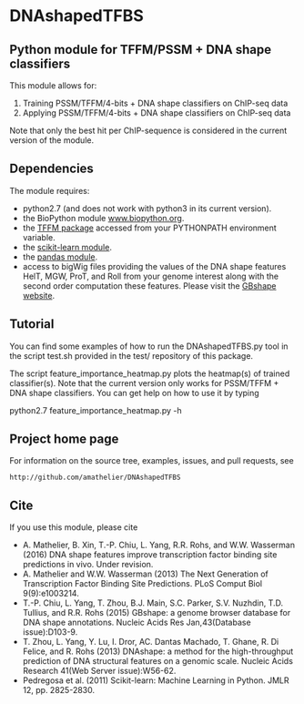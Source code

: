 # DNAshapedTFBS

## Python module for TFFM/PSSM + DNA shape classifiers

This module allows for:

1. Training PSSM/TFFM/4-bits + DNA shape classifiers on ChIP-seq data
2. Applying PSSM/TFFM/4-bits + DNA shape classifiers on ChIP-seq data

Note that only the best hit per ChIP-sequence is considered in the current
version of the module.

## Dependencies

The module requires:

* python2.7 (and does not work with python3 in its current
version).
* the BioPython module www.biopython.org.
* the [TFFM package](http://cisreg.cmmt.ubc.ca/TFFM/doc/index.html) accessed from your
PYTHONPATH environment variable.
* the [scikit-learn module](http://scikit-learn.org/stable).
* the [pandas module](http://pandas.pydata.org).
* access to bigWig files providing the values of the DNA shape features HelT,
MGW, ProT, and Roll from your genome interest along with the second order
computation these features. Please visit the
[GBshape website](rohsdb.cmb.usc.edu/GBshape).

## Tutorial

You can find some examples of how to run the DNAshapedTFBS.py tool in the script
test.sh provided in the test/ repository of this package.

The script feature_importance_heatmap.py plots the heatmap(s) of trained
classifier(s). Note that the current version only works for PSSM/TFFM + DNA
shape classifiers. You can get help on how to use it by typing

python2.7 feature_importance_heatmap.py -h

## Project home page

For information on the source tree, examples, issues, and pull requests, see

    http://github.com/amathelier/DNAshapedTFBS

## Cite

If you use this module, please cite

* A. Mathelier, B. Xin, T.-P. Chiu, L. Yang, R.R. Rohs, and W.W. Wasserman (2016)
DNA shape features improve transcription factor binding site predictions in
vivo. Under revision.
* A. Mathelier and W.W. Wasserman (2013) The Next Generation of Transcription
Factor Binding Site Predictions. PLoS Comput Biol 9(9):e1003214.
* T.-P. Chiu, L. Yang, T. Zhou, B.J. Main, S.C. Parker, S.V. Nuzhdin, T.D.
Tullius, and R.R. Rohs (2015) GBshape: a genome browser database for DNA shape
annotations. Nucleic Acids Res Jan,43(Database issue):D103-9.
* T. Zhou, L. Yang, Y. Lu, I. Dror, AC. Dantas Machado, T. Ghane, R. Di Felice,
and R. Rohs (2013) DNAshape: a method for the high-throughput prediction of DNA
structural features on a genomic scale. Nucleic Acids Research 41(Web Server
issue):W56-62.
* Pedregosa et al. (2011) Scikit-learn: Machine Learning in Python. JMLR 12, 
pp. 2825-2830.
